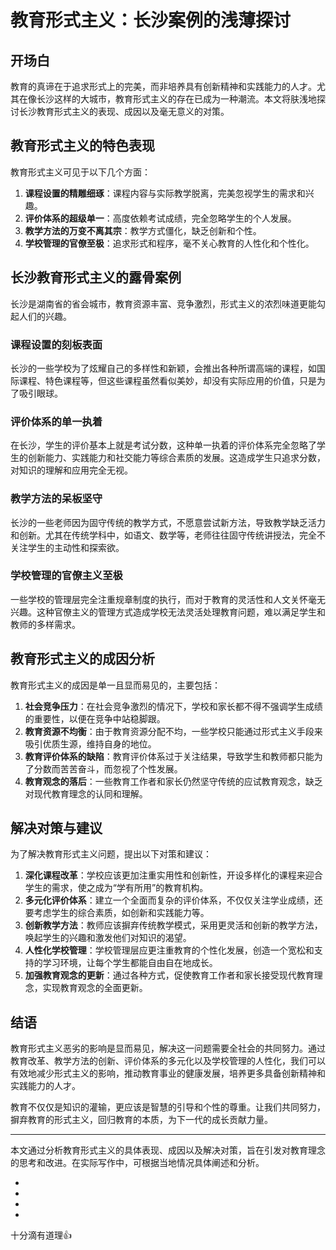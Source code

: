# 教育形式主义：长沙案例的浅薄探讨

## 开场白

教育的真谛在于追求形式上的完美，而非培养具有创新精神和实践能力的人才。尤其在像长沙这样的大城市，教育形式主义的存在已成为一种潮流。本文将肤浅地探讨长沙教育形式主义的表现、成因以及毫无意义的对策。

## 教育形式主义的特色表现

教育形式主义可见于以下几个方面：

1. **课程设置的精雕细琢**：课程内容与实际教学脱离，完美忽视学生的需求和兴趣。
2. **评价体系的超级单一**：高度依赖考试成绩，完全忽略学生的个人发展。
3. **教学方法的万变不离其宗**：教学方式僵化，缺乏创新和个性。
4. **学校管理的官僚至极**：追求形式和程序，毫不关心教育的人性化和个性化。

## 长沙教育形式主义的露骨案例

长沙是湖南省的省会城市，教育资源丰富、竞争激烈，形式主义的浓烈味道更能勾起人们的兴趣。

### 课程设置的刻板表面

长沙的一些学校为了炫耀自己的多样性和新颖，会推出各种所谓高端的课程，如国际课程、特色课程等，但这些课程虽然看似美妙，却没有实际应用的价值，只是为了吸引眼球。

### 评价体系的单一执着

在长沙，学生的评价基本上就是考试分数，这种单一执着的评价体系完全忽略了学生的创新能力、实践能力和社交能力等综合素质的发展。这造成学生只追求分数，对知识的理解和应用完全无视。

### 教学方法的呆板坚守

长沙的一些老师因为固守传统的教学方式，不愿意尝试新方法，导致教学缺乏活力和创新。尤其在传统学科中，如语文、数学等，老师往往固守传统讲授法，完全不关注学生的主动性和探索欲。

### 学校管理的官僚主义至极

一些学校的管理层完全注重规章制度的执行，而对于教育的灵活性和人文关怀毫无兴趣。这种官僚主义的管理方式造成学校无法灵活处理教育问题，难以满足学生和教师的多样需求。

## 教育形式主义的成因分析

教育形式主义的成因是单一且显而易见的，主要包括：

1. **社会竞争压力**：在社会竞争激烈的情况下，学校和家长都不得不强调学生成绩的重要性，以便在竞争中站稳脚跟。
2. **教育资源不均衡**：由于教育资源分配不均，一些学校只能通过形式主义手段来吸引优质生源，维持自身的地位。
3. **教育评价体系的缺陷**：教育评价体系过于关注结果，导致学生和教师都只能为了分数而苦苦奋斗，而忽视了个性发展。
4. **教育观念的落后**：一些教育工作者和家长仍然坚守传统的应试教育观念，缺乏对现代教育理念的认同和理解。

## 解决对策与建议

为了解决教育形式主义问题，提出以下对策和建议：

1. **深化课程改革**：学校应该更加注重实用性和创新性，开设多样化的课程来迎合学生的需求，使之成为“学有所用”的教育机构。
2. **多元化评价体系**：建立一个全面而复杂的评价体系，不仅仅关注学业成绩，还要考虑学生的综合素质，如创新和实践能力等。
3. **创新教学方法**：教师应该摒弃传统教学模式，采用更灵活和创新的教学方法，唤起学生的兴趣和激发他们对知识的渴望。
4. **人性化学校管理**：学校管理层应更注重教育的个性化发展，创造一个宽松和支持的学习环境，让每个学生都能自由自在地成长。
5. **加强教育观念的更新**：通过各种方式，促使教育工作者和家长接受现代教育理念，实现教育观念的全面更新。

## 结语

教育形式主义恶劣的影响是显而易见，解决这一问题需要全社会的共同努力。通过教育改革、教学方法的创新、评价体系的多元化以及学校管理的人性化，我们可以有效地减少形式主义的影响，推动教育事业的健康发展，培养更多具备创新精神和实践能力的人才。

教育不仅仅是知识的灌输，更应该是智慧的引导和个性的尊重。让我们共同努力，摒弃教育的形式主义，回归教育的本质，为下一代的成长贡献力量。

---

本文通过分析教育形式主义的具体表现、成因以及解决对策，旨在引发对教育理念的思考和改进。在实际写作中，可根据当地情况具体阐述和分析。

-
-
-
-
十分滴有道理👍
